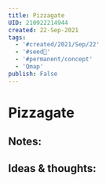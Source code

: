 ```yaml
---
title: Pizzagate
UID: 210922214944
created: 22-Sep-2021
tags:
  - '#created/2021/Sep/22'
  - '#seed🥜'
  - '#permanent/concept'
  - 'Qmap'
publish: False
---
```

# Pizzagate

## Notes:


## Ideas & thoughts:
